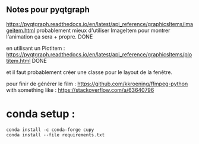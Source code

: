 

## Notes pour pyqtgraph
https://pyqtgraph.readthedocs.io/en/latest/api_reference/graphicsItems/imageitem.html
probablement mieux d'utiliser ImageItem pour montrer l'animation ça sera + propre. DONE

en utilisant un PlotItem : https://pyqtgraph.readthedocs.io/en/latest/api_reference/graphicsItems/plotitem.html DONE

et il faut probablement créer une classe pour le layout de la fenêtre.

pour finir de générer le film :
https://github.com/kkroening/ffmpeg-python
with something like : https://stackoverflow.com/a/63640796

# conda setup : 
```shell
conda install -c conda-forge cupy
conda install --file requirements.txt   
```